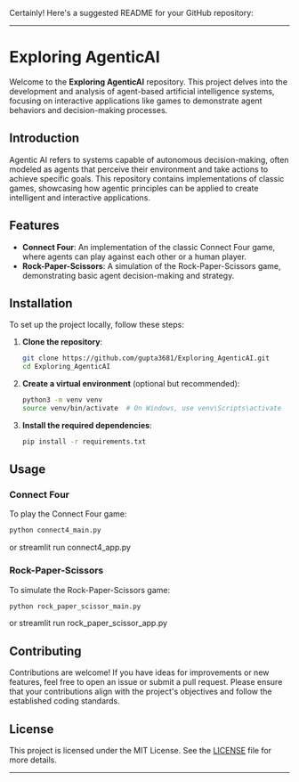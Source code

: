 Certainly! Here's a suggested README for your GitHub repository:

---

# Exploring AgenticAI

Welcome to the **Exploring AgenticAI** repository. This project delves into the development and analysis of agent-based artificial intelligence systems, focusing on interactive applications like games to demonstrate agent behaviors and decision-making processes.


## Introduction

Agentic AI refers to systems capable of autonomous decision-making, often modeled as agents that perceive their environment and take actions to achieve specific goals. This repository contains implementations of classic games, showcasing how agentic principles can be applied to create intelligent and interactive applications.

## Features

- **Connect Four**: An implementation of the classic Connect Four game, where agents can play against each other or a human player.
- **Rock-Paper-Scissors**: A simulation of the Rock-Paper-Scissors game, demonstrating basic agent decision-making and strategy.

## Installation

To set up the project locally, follow these steps:

1. **Clone the repository**:

   ```bash
   git clone https://github.com/gupta3681/Exploring_AgenticAI.git
   cd Exploring_AgenticAI
   ```

2. **Create a virtual environment** (optional but recommended):

   ```bash
   python3 -m venv venv
   source venv/bin/activate  # On Windows, use venv\Scripts\activate
   ```

3. **Install the required dependencies**:

   ```bash
   pip install -r requirements.txt
   ```

## Usage

### Connect Four

To play the Connect Four game:

```bash
python connect4_main.py
```
or streamlit run connect4_app.py

### Rock-Paper-Scissors

To simulate the Rock-Paper-Scissors game:

```bash
python rock_paper_scissor_main.py
```
or streamlit run rock_paper_scissor_app.py

## Contributing

Contributions are welcome! If you have ideas for improvements or new features, feel free to open an issue or submit a pull request. Please ensure that your contributions align with the project's objectives and follow the established coding standards.

## License

This project is licensed under the MIT License. See the [LICENSE](LICENSE) file for more details.

---
